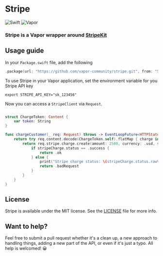 # Stripe

![Swift](http://img.shields.io/badge/swift-5.2-brightgreen.svg)
![Vapor](http://img.shields.io/badge/vapor-4.0-brightgreen.svg)


### Stripe is a Vapor wrapper around [StripeKit](https://github.com/vapor-community/stripe-kit)

## Usage guide
In your `Package.swift` file, add the following

~~~~swift
.package(url: "https://github.com/vapor-community/stripe.git", from: "5.0.0")
~~~~


To use Stripe in your Vapor application, set the environment variable for you Stripe API key
~~~
export STRIPE_API_KEY="sk_123456"      
~~~

Now you can access a `StripeClient` via `Request`.
~~~~swift

struct ChargeToken: Content {
    var token: String
}

func chargeCustomer(_ req: Request) throws -> EventLoopFuture<HTTPStatus> {
    return try req.content.decode(ChargeToken.self).flatMap { charge in
        return req.stripe.charge.create(amount: 2500, currency: .usd, source: charge.stripeToken).map { stripeCharge in
            if stripeCharge.status == .success {
                return .ok
            } else {
                print("Stripe charge status: \(stripeCharge.status.rawValue)")
                return .badRequest
            }
        }
    }
}
~~~~

## License

Stripe is available under the MIT license. See the [LICENSE](LICENSE) file for more info.

## Want to help?
Feel free to submit a pull request whether it's a clean up, a new approach to handling things, adding a new part of the API, or even if it's just a typo. All help is welcomed! 😀
